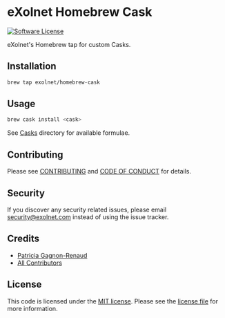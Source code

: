 # eXolnet Homebrew Cask

[![Software License](https://img.shields.io/badge/license-MIT-8469ad.svg?style=flat-square)](LICENSE)

eXolnet's Homebrew tap for custom Casks.

## Installation

```bash
brew tap exolnet/homebrew-cask
```

## Usage

```bash
brew cask install <cask>
```

See [Casks](Casks) directory for available formulae.

## Contributing

Please see [CONTRIBUTING](CONTRIBUTING.md) and [CODE OF CONDUCT](CODE_OF_CONDUCT.md) for details.

## Security

If you discover any security related issues, please email security@exolnet.com instead of using the issue tracker.

## Credits

- [Patricia Gagnon-Renaud](https://github.com/pgrenaud)
- [All Contributors](../../contributors)

## License

This code is licensed under the [MIT license](http://choosealicense.com/licenses/mit/).
Please see the [license file](LICENSE) for more information.
